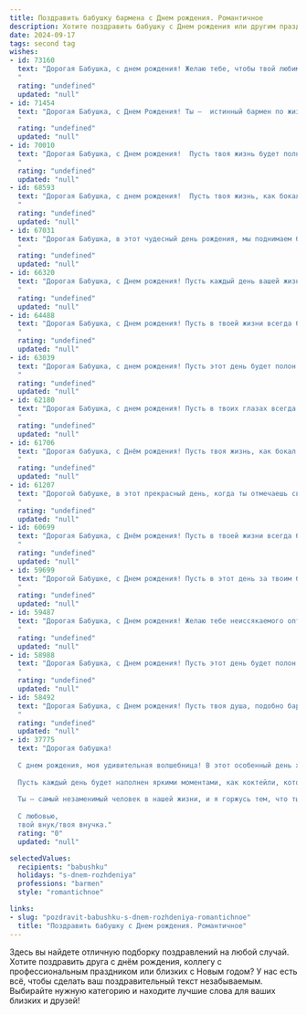 ```yaml
---
title: Поздравить бабушку бармена c Днем рождения. Романтичное
description: Хотите поздравить бабушку c Днем рождения или другим праздником? Наш ИИ создаст незабываемое поздравление, а вы обязательно выделитесь среди других.  
date: 2024-09-17
tags: second tag
wishes:
- id: 73160
  text: "Дорогая Бабушка, с днем рождения! Желаю тебе, чтобы твой любимый коктейль жизни был всегда таким же искрящимся и вкусным, как напитки, которые ты творишь за барной стойкой. Пусть в твоей жизни всегда будет много сладких моментов, а горькие останутся лишь в памяти о тех, кто не умеет ценить твою добрую душу и золотые руки.
  "
  rating: "undefined"
  updated: "null"
- id: 71454
  text: "Дорогая Бабушка, с Днем Рождения! Ты –  истинный бармен по жизни: умеешь смешивать в своих руках не только напитки, но и любовь, радость и тепло, которые даришь всем вокруг. Пусть твоя жизнь будет яркой, искрящейся и полной счастья, как твой фирменный коктейль.
  "
  rating: "undefined"
  updated: "null"
- id: 70010
  text: "Дорогая Бабушка, с Днем рождения!  Пусть твоя жизнь будет полна ярких моментов, как искрящийся коктейль, который ты когда-то смешивала за барной стойкой.  Ты – воплощение элегантности и шарма, как изысканный напиток, который невозможно забыть.  Будь здорова и счастлива всегда!
  "
  rating: "undefined"
  updated: "null"
- id: 68593
  text: "Дорогая Бабушка, с днем рождения!  Пусть твоя жизнь, как бокал искрящегося шампанского, будет полна радости, любви и незабываемых моментов, а каждый день будет согрет теплом твоего любимого коктейля.
  "
  rating: "undefined"
  updated: "null"
- id: 67031
  text: "Дорогая Бабушка, в этот чудесный день рождения, мы поднимаем бокалы за тебя, за твою безграничную доброту, за  искрящийся смех и за твое неувядающее очарование! Пусть каждый день твоей жизни будет полон ярких красок, как твой любимый коктейль, и пусть ты всегда будешь окружена любовью и заботой близких!  🥂
  "
  rating: "undefined"
  updated: "null"
- id: 66320
  text: "Дорогая Бабушка, с Днем рождения! Пусть каждый день вашей жизни будет полон радости, любви и светлых моментов. Вы – настоящий бармен жизни, с душой и заботой приготовляющий самые чудесные напитки счастья для всех, кто рядом. Желаю вам крепкого здоровья, неиссякаемой энергии и бесконечного счастья!
  "
  rating: "undefined"
  updated: "null"
- id: 64488
  text: "Дорогая Бабушка, с Днем рождения! Пусть в твоей жизни всегда будет место для ярких моментов, как искрящийся коктейль в твоих руках, и пусть каждый день будет наполнен радостью и любовью, как бокал игристого вина в праздничный вечер.
  "
  rating: "undefined"
  updated: "null"
- id: 63039
  text: "Дорогая Бабушка, с днем рождения! Пусть этот день будет полон радости и тепла, как самые лучшие коктейли, которые ты когда-то готовила за барной стойкой. Твоя улыбка – самый прекрасный напиток в мире, а лучистая душа – лучшее вино, которое можно найти. Желаю тебе крепкого здоровья, море любви и нескончаемого оптимизма!
  "
  rating: "undefined"
  updated: "null"
- id: 62180
  text: "Дорогая Бабушка, с днем рождения! Пусть в твоих глазах всегда сияет  искра радости, как в бокале с искристым шампанским. Пусть твоя жизнь будет такой же полной и яркой, как  барная стойка,  уютной и  теплой, как  компания  за кружкой ароматного пива.  Будь счастлива и любима!
  "
  rating: "undefined"
  updated: "null"
- id: 61706
  text: "Дорогая бабушка, с Днём рождения! Пусть твоя жизнь, как бокал с любимым коктейлем, всегда будет наполнена радостью, любовью и искрящимися моментами. Здоровья тебе, неиссякаемой энергии и бесконечного счастья!
  "
  rating: "undefined"
  updated: "null"
- id: 61207
  text: "Дорогой бабушке, в этот прекрасный день, когда ты отмечаешь свой День рождения, я хочу пожелать тебе самых ярких и незабываемых воспоминаний, словно игристые пузырьки в твоем любимом коктейле! Пусть твоя жизнь будет сладкой и пьянящей, как лучшие творения барменского искусства.
  "
  rating: "undefined"
  updated: "null"
- id: 60699
  text: "Дорогая Бабушка, с Днём рождения! Пусть в твоей жизни всегда будет место для любви, тепла и ярких моментов, как в твоём любимом баре, где ты мастерски создаешь волшебные напитки для всех.
  "
  rating: "undefined"
  updated: "null"
- id: 59699
  text: "Дорогой Бабушке, с Днем рождения! Пусть в этот день за твоим барным стойлом всегда будут только самые искренние улыбки и душевные компании. Пусть твой талант создавать волшебные напитки приносит тебе радость и вдохновение, а твои руки всегда остаются ловкими, а сердце - молодым!
  "
  rating: "undefined"
  updated: "null"
- id: 59487
  text: "Дорогая Бабушка, с Днем рождения! Желаю тебе неиссякаемого оптимизма, словно искрящегося шампанского, и такого же яркого, незабываемого праздника, как твой коктейль жизни. Пусть каждый день будет полон вкуса, радости и любви, словно твой фирменный напиток.
  "
  rating: "undefined"
  updated: "null"
- id: 58988
  text: "Дорогая Бабушка, с Днем рождения! Пусть этот день будет полон любви, радости и ярких моментов, как коктейли, которые ты так мастерски смешиваешь за барной стойкой. Твоя душа – это волшебный напиток, который наполняет всех вокруг теплом и добротой. Желаю тебе крепкого здоровья, чтобы ты еще долгие годы радовала нас своим присутствием и неповторимым шармом!
  "
  rating: "undefined"
  updated: "null"
- id: 58492
  text: "Дорогая Бабушка, с Днем рождения! Пусть твоя душа, подобно бархатному напитку, всегда будет полна тепла и радости, а твои руки, умеющие создавать чудеса за барной стойкой, никогда не устанут творить волшебство. Желаю тебе долгих лет жизни, наполненных любовью, счастьем и бодрящими напитками.
  "
  rating: "undefined"
  updated: "null"
- id: 37775
  text: "Дорогая бабушка!
  
  С днем рождения, моя удивительная волшебница! В этот особенный день хочу пожелать тебе океан счастья и море улыбок. Ты как истинный бармен, всегда умеешь смешивать самые лучшие ингредиенты жизни — радость, заботу и любовь.
  
  Пусть каждый день будет наполнен яркими моментами, как коктейли, которые ты создаешь, а твое сердце всегда остается полным тепла и гармонии. Спасибо тебе за все те искренние разговоры и поддержку, что ты даришь нам.
  
  Ты — самый незаменимый человек в нашей жизни, и я горжусь тем, что ты моя бабушка. Желаю здоровья, счастья и вдохновения в каждом дне!
  
  С любовью,
  твой внук/твоя внучка."
  rating: "0"
  updated: "null"

selectedValues:
  recipients: "babushku"
  holidays: "s-dnem-rozhdeniya"
  professions: "barmen"
  style: "romantichnoe"

links:
- slug: "pozdravit-babushku-s-dnem-rozhdeniya-romantichnoe"
  title: "Поздравить бабушку c Днем рождения. Романтичное"
---
```


Здесь вы найдете отличную подборку поздравлений на любой случай. 
Хотите поздравить друга с днём рождения, коллегу с профессиональным праздником или близких с Новым годом? У нас есть всё, чтобы сделать ваш поздравительный текст незабываемым. Выбирайте нужную категорию и находите лучшие слова для ваших близких и друзей!
